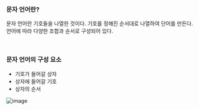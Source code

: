 ### 문자 언어란?
문자 언어란 기호들을 나열한 것이다. 기호를 정해진 순서대로 나열하여 단어를 만든다. 언어에 따라 다양한 조합과 순서로 구성되어 있다.

<br>

### 문자 언어의 구성 요소
- 기호가 들어갈 상자
- 상자에 들어갈 기호
- 상자의 순서

![image](https://github.com/user-attachments/assets/b9ffc96d-33eb-4a94-9d54-7621e627a61e)